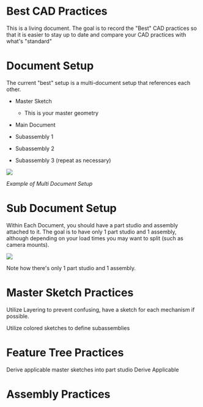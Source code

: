 # Best CAD Practices
This is a living document. The goal is to record the "Best" CAD practices so that it is easier to stay up to date and compare your CAD practices with what's "standard" 

# Document Setup
The current "best" setup is a multi-document setup that references each other. 

- Master Sketch 
    - This is your master geometry 
- Main Document

- Subassembly 1 

- Subassembly 2

- Subassembly 3 (repeat as necessary)

![](../img/design-standards/docsetup.webp)

*Example of Multi Document Setup*


# Sub Document Setup

Within Each Document, you should have a part studio and assembly attached to it. The goal is to have only 1 part studio and 1 assembly, although depending on your load times you may want to split (such as camera mounts).

![](/img/design-standards/part-studio.webp)

Note how there's only 1 part studio and 1 assembly. 

# Master Sketch Practices
Utilize Layering to prevent confusing, have a sketch for each mechanism if possible. 

Utilize colored sketches to define subassemblies 
# Feature Tree Practices

Derive applicable master sketches into part studio
Derive Applicable 

# Assembly Practices 

